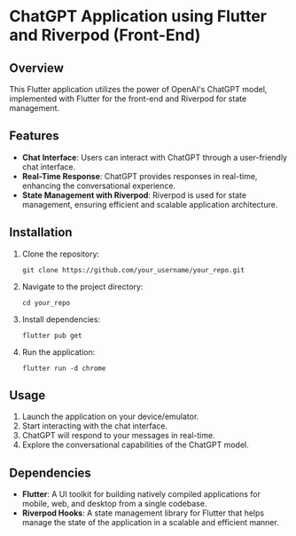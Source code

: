 # ChatGPT Application using Flutter and Riverpod (Front-End)

## Overview
This Flutter application utilizes the power of OpenAI's ChatGPT model, implemented with Flutter for the front-end and Riverpod for state management.

## Features
- **Chat Interface**: Users can interact with ChatGPT through a user-friendly chat interface.
- **Real-Time Response**: ChatGPT provides responses in real-time, enhancing the conversational experience.
- **State Management with Riverpod**: Riverpod is used for state management, ensuring efficient and scalable application architecture.

## Installation
1. Clone the repository:
    ```
    git clone https://github.com/your_username/your_repo.git
    ```

2. Navigate to the project directory:
    ```
    cd your_repo
    ```

3. Install dependencies:
    ```
    flutter pub get
    ```

4. Run the application:
    ```
    flutter run -d chrome
    ```

## Usage
1. Launch the application on your device/emulator.
2. Start interacting with the chat interface.
3. ChatGPT will respond to your messages in real-time.
4. Explore the conversational capabilities of the ChatGPT model.

## Dependencies
- **Flutter**: A UI toolkit for building natively compiled applications for mobile, web, and desktop from a single codebase.
- **Riverpod Hooks**: A state management library for Flutter that helps manage the state of the application in a scalable and efficient manner.